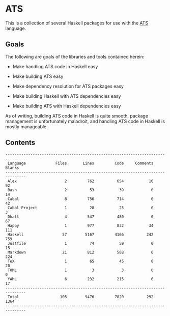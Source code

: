 # ATS

This is a collection of several Haskell packages for use with the
[ATS](http://ats-lang.org/) language.

## Goals

The following are goals of the libraries and tools contained herein:

  * Make handling ATS code in Haskell easy

  * Make building ATS easy

  * Make dependency resolution for ATS packages easy

  * Make building Haskell with ATS dependencies easy

  * Make building ATS with Haskell dependencies easy

As of writing, building ATS code in Haskell is quite smooth, package management
is unfortunately maladroit, and handling ATS code in Haskell is mostly
manageable.

## Contents

```
-------------------------------------------------------------------------------
 Language             Files       Lines         Code     Comments       Blanks
-------------------------------------------------------------------------------
 Alex                     2         762          654           16           92
 Bash                     2          53           39            0           14
 Cabal                    8         756          714            0           42
 Cabal Project            1          28           25            0            3
 Dhall                    4         547          480            0           67
 Happy                    1         977          832           34          111
 Haskell                 57        5167         4166          242          759
 Justfile                 1          74           59            0           15
 Markdown                21         812          588            0          224
 TeX                      1          65           45            0           20
 TOML                     1           3            3            0            0
 YAML                     6         232          215            0           17
-------------------------------------------------------------------------------
 Total                  105        9476         7820          292         1364
-------------------------------------------------------------------------------
```
